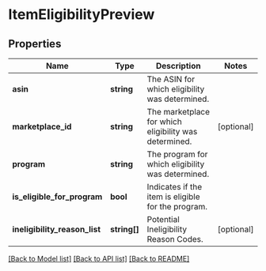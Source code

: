 # ItemEligibilityPreview

## Properties

Name | Type | Description | Notes
------------ | ------------- | ------------- | -------------
**asin** | **string** | The ASIN for which eligibility was determined. |
**marketplace_id** | **string** | The marketplace for which eligibility was determined. | [optional]
**program** | **string** | The program for which eligibility was determined. |
**is_eligible_for_program** | **bool** | Indicates if the item is eligible for the program. |
**ineligibility_reason_list** | **string[]** | Potential Ineligibility Reason Codes. | [optional]

[[Back to Model list]](../../README.md#documentation-for-models) [[Back to API list]](../../README.md#documentation-for-api-endpoints) [[Back to README]](../../README.md)

